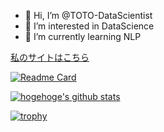 - 👋 Hi, I’m @TOTO-DataScientist
- 👀 I’m interested in DataScience
- 🌱 I’m currently learning NLP

<a href=https://toto-datascientist.github.io/datascience/>私のサイトはこちら</a>


<!--リポジトリ-->
[![Readme Card](https://github-readme-stats.vercel.app/api/pin/?username=TOTO-DataScientist&repo=DataScience_Cleansing&theme=radical)](https://github.com/TOTO-DataScientist/DataScience_Cleansing)


<!-- リポジトリステータス -->
[![hogehoge's github stats](https://github-readme-stats.vercel.app/api?username=TOTO-DataScientist&hide=contribs&count_private=true&show_icons=true&theme=radical)](https://github.com/ユーザ名/)

<!--トロフィー-->
[![trophy](https://github-profile-trophy.vercel.app/?username=TOTO-DataScientist&theme=dracula)](https://github.com/TOTO-DataScientist/)

